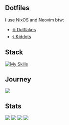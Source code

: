 ## Dotfiles
I use NixOS and Neovim btw:
- [❄️ Dotflakes](https://github.com/cesargomez89/dotflakes)
- [🌀 Kiddots](https://github.com/cesargomez89/kiddots)

## Stack
[![My Skills](https://skillicons.dev/icons?i=ruby,rails,js,go,html,css,tailwind,postgres,docker,kafka,aws,nix,neovim)](https://skillicons.dev)

## Journey
![](http://github-profile-summary-cards.vercel.app/api/cards/profile-details?username=cesargomez89&theme=tokyonight)

## Stats
![](http://github-profile-summary-cards.vercel.app/api/cards/stats?username=cesargomez89&theme=tokyonight)
![](http://github-profile-summary-cards.vercel.app/api/cards/productive-time?username=cesargomez89&theme=tokyonight&utcOffset=-6)
![](http://github-profile-summary-cards.vercel.app/api/cards/repos-per-language?username=cesargomez89&theme=tokyonight)
![](http://github-profile-summary-cards.vercel.app/api/cards/most-commit-language?username=cesargomez89&theme=tokyonight)  
